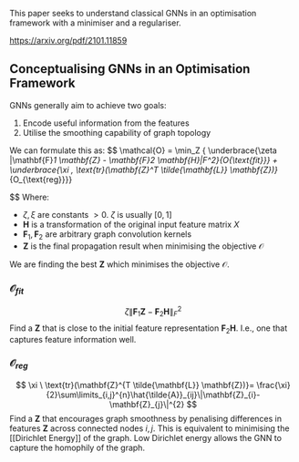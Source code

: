 This paper seeks to understand classical GNNs in an optimisation framework with a minimiser and a regulariser.

<https://arxiv.org/pdf/2101.11859>

## Conceptualising GNNs in an Optimisation Framework
GNNs generally aim to achieve two goals:
1. Encode useful information from the features
2. Utilise the smoothing capability of graph topology

We can formulate this as:
$$
\mathcal{O} = \min_Z \{ \underbrace{\zeta \|\mathbf{F}_1 \mathbf{Z} - \mathbf{F}_2 \mathbf{H}\|_F^2}_{O_{\text{fit}}} + \underbrace{\xi \, \text{tr}(\mathbf{Z}^T \tilde{\mathbf{L}} \mathbf{Z})}_{O_{\text{reg}}}\}

$$
Where:
* $\zeta, \xi$ are constants $>0$. $\zeta$ is usually $[0,1]$
* $\mathbf{H}$ is a transformation of the original input feature matrix $X$
* $\mathbf{F}_{1}, \mathbf{F}_{2}$ are arbitrary graph convolution kernels
* $\mathbf{Z}$ is the final propagation result when minimising the objective $\mathcal{O}$

We are finding the best $\mathbf{Z}$ which minimises the objective $\mathcal{O}$.
### $\mathcal{O}_{fit}$
$$
{\zeta \|\mathbf{F}_1 \mathbf{Z} - \mathbf{F}_2 \mathbf{H}\|_F^2}
$$Find a $\mathbf{Z}$ that is close to the initial feature representation $\mathbf{F}_{2}\mathbf{H}$. I.e., one that captures feature information well.

### $\mathcal{O}_{reg}$
$$
\xi \ \text{tr}(\mathbf{Z}^{T \tilde{\mathbf{L}} \mathbf{Z})}= \frac{\xi}{2}\sum\limits_{i,j}^{n}\hat{\tilde{A}}_{ij}\|\mathbf{Z}_{i}-\mathbf{Z}_{j}\|^{2}
$$Find a $\mathbf{Z}$ that encourages graph smoothness by penalising differences in features $\mathbf{Z}$ across connected nodes $i,j$. This is equivalent to minimising the [[Dirichlet Energy]] of the graph. Low Dirichlet energy allows the GNN to capture the homophily of the graph.
